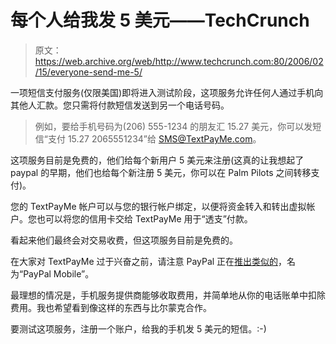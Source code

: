# 每个人给我发 5 美元——TechCrunch

> 原文：<https://web.archive.org/web/http://www.techcrunch.com:80/2006/02/15/everyone-send-me-5/>

一项短信支付服务(仅限美国)即将进入测试阶段，这项服务允许任何人通过手机向其他人汇款。您只需将付款短信发送到另一个电话号码。

> 例如，要给手机号码为(206) 555-1234 的朋友汇 15.27 美元，你可以发短信“支付 15.27 2065551234”给 SMS@TextPayMe.com。

这项服务目前是免费的，他们给每个新用户 5 美元来注册(这真的让我想起了 paypal 的早期，他们也给每个新注册 5 美元，你可以在 Palm Pilots 之间转移支付)。

您的 TextPayMe 帐户可以与您的银行帐户绑定，以便将资金转入和转出虚拟帐户。您也可以将您的信用卡交给 TextPayMe 用于“透支”付款。

看起来他们最终会对交易收费，但这项服务目前是免费的。

在大家对 TextPayMe 过于兴奋之前，请注意 PayPal 正在[推出类似的](https://web.archive.org/web/20211024233907/http://www.textually.org/textually/archives/2006/02/011412.htm)，名为“PayPal Mobile”。

最理想的情况是，手机服务提供商能够收取费用，并简单地从你的电话账单中扣除费用。我也希望看到像这样的东西与比尔蒙克合作。

要测试这项服务，注册一个账户，给我的手机发 5 美元的短信。:-)